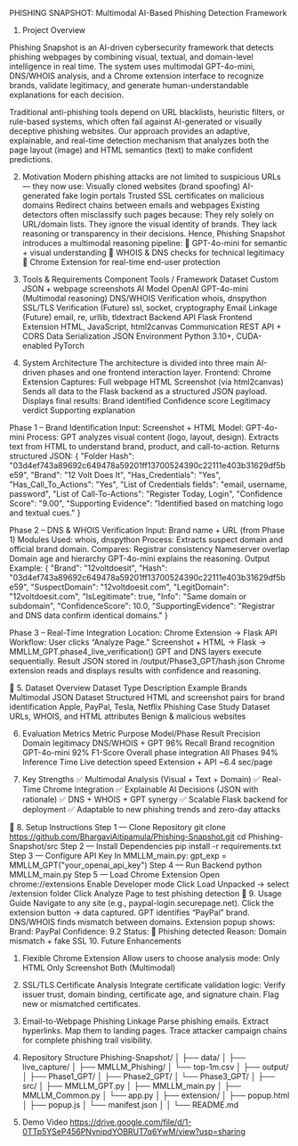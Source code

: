 PHISHING SNAPSHOT: Multimodal AI-Based Phishing Detection Framework
1. Project Overview

Phishing Snapshot is an AI-driven cybersecurity framework that detects phishing webpages by combining visual, textual, and domain-level intelligence in real time.
The system uses multimodal GPT-4o-mini, DNS/WHOIS analysis, and a Chrome extension interface to recognize brands, validate legitimacy, and generate human-understandable explanations for each decision.

Traditional anti-phishing tools depend on URL blacklists, heuristic filters, or rule-based systems, which often fail against AI-generated or visually deceptive phishing websites.
Our approach provides an adaptive, explainable, and real-time detection mechanism that analyzes both the page layout (image) and HTML semantics (text) to make confident predictions.

2. Motivation
Modern phishing attacks are not limited to suspicious URLs — they now use:
Visually cloned websites (brand spoofing)
AI-generated fake login portals
Trusted SSL certificates on malicious domains
Redirect chains between emails and webpages
Existing detectors often misclassify such pages because:
They rely solely on URL/domain lists.
They ignore the visual identity of brands.
They lack reasoning or transparency in their decisions.
Hence, Phishing Snapshot introduces a multimodal reasoning pipeline:
🔹 GPT-4o-mini for semantic + visual understanding
🔹 WHOIS & DNS checks for technical legitimacy
🔹 Chrome Extension for real-time end-user protection

3. Tools & Requirements
Component	Tools / Framework
Dataset	Custom JSON + webpage screenshots
AI Model	OpenAI GPT-4o-mini (Multimodal reasoning)
DNS/WHOIS Verification	whois, dnspython
SSL/TLS Verification (Future)	ssl, socket, cryptography
Email Linkage (Future)	email, re, urllib, tldextract
Backend API	Flask
Frontend Extension	HTML, JavaScript, html2canvas
Communication	REST API + CORS
Data Serialization	JSON
Environment	Python 3.10+, CUDA-enabled PyTorch

4. System Architecture
The architecture is divided into three main AI-driven phases and one frontend interaction layer.
Frontend: Chrome Extension
  Captures:
    Full webpage HTML
    Screenshot (via html2canvas)
  Sends all data to the Flask backend as a structured JSON payload.
Displays final results:
  Brand identified
  Confidence score
  Legitimacy verdict
  Supporting explanation

Phase 1 – Brand Identification
  Input: Screenshot + HTML
  Model: GPT-4o-mini
  Process:
    GPT analyzes visual content (logo, layout, design).
    Extracts text from HTML to understand brand, product, and call-to-action.
    Returns structured JSON:
    {
        "Folder Hash": "03d4ef743a89692c649478a59201ff13700524390c22111e403b31629df5be59",
        "Brand": "12 Volt Does It",
        "Has_Credentials": "Yes",
        "Has_Call_To_Actions": "Yes",
        "List of Credentials fields": "email, username, password",
        "List of Call-To-Actions": "Register Today, Login",
        "Confidence Score": "9.00",
        "Supporting Evidence": "Identified based on matching logo and textual cues."
    }

Phase 2 – DNS & WHOIS Verification
  Input: Brand name + URL (from Phase 1)
  Modules Used: whois, dnspython
  Process:
  Extracts suspect domain and official brand domain.
  Compares:
  Registrar consistency
  Nameserver overlap
  Domain age and hierarchy
  GPT-4o-mini explains the reasoning.
  Output Example:
    {
      "Brand": "12voltdoesit",
      "Hash": "03d4ef743a89692c649478a59201ff13700524390c22111e403b31629df5be59",
      "SuspectDomain": "12voltdoesit.com",
      "LegitDomain": "12voltdoesit.com",
      "IsLegitimate": true,
      "Info": "Same domain or subdomain",
      "ConfidenceScore": 10.0,
      "SupportingEvidence": "Registrar and DNS data confirm identical domains."
    }
    
Phase 3 – Real-Time Integration
Location: Chrome Extension → Flask API
Workflow:
  User clicks “Analyze Page.”
  Screenshot + HTML → Flask → MMLLM_GPT.phase4_live_verification()
  GPT and DNS layers execute sequentially.
  Result JSON stored in /output/Phase3_GPT/hash.json
  Chrome extension reads and displays results with confidence and reasoning.

🧾 5. Dataset Overview
Dataset Type	Description	Example Brands
Multimodal JSON Dataset	Structured HTML and screenshot pairs for brand identification	Apple, PayPal, Tesla, Netflix
Phishing Case Study Dataset	URLs, WHOIS, and HTML attributes	Benign & malicious websites

6. Evaluation Metrics
Metric	Purpose	Model/Phase	Result
Precision	Domain legitimacy	DNS/WHOIS + GPT	96%
Recall	Brand recognition	GPT-4o-mini	92%
F1-Score	Overall phase integration	All Phases	94%
Inference Time	Live detection speed	Extension + API	~6.4 sec/page

7. Key Strengths
✅ Multimodal Analysis (Visual + Text + Domain)
✅ Real-Time Chrome Integration
✅ Explainable AI Decisions (JSON with rationale)
✅ DNS + WHOIS + GPT synergy
✅ Scalable Flask backend for deployment
✅ Adaptable to new phishing trends and zero-day attacks

🚀 8. Setup Instructions
Step 1 — Clone Repository
git clone https://github.com/BhargaviAitipamula/Phishing-Snapshot.git
cd Phishing-Snapshot/src
Step 2 — Install Dependencies
pip install -r requirements.txt
Step 3 — Configure API Key
In MMLLM_main.py:
gpt_exp = MMLLM_GPT("your_openai_api_key")
Step 4 — Run Backend
python MMLLM_main.py
Step 5 — Load Chrome Extension
Open chrome://extensions
Enable Developer mode
Click Load Unpacked → select /extension folder
Click Analyze Page to test phishing detection
🧭 9. Usage Guide
Navigate to any site (e.g., paypal-login.securepage.net).
Click the extension button → data captured.
GPT identifies “PayPal” brand.
DNS/WHOIS finds mismatch between domains.
Extension popup shows:
Brand: PayPal
Confidence: 9.2
Status: 🚨 Phishing detected
Reason: Domain mismatch + fake SSL
10. Future Enhancements
  1. Flexible Chrome Extension
      Allow users to choose analysis mode:
      Only HTML
      Only Screenshot
      Both (Multimodal)
   2. SSL/TLS Certificate Analysis
      Integrate certificate validation logic:
      Verify issuer trust, domain binding, certificate age, and signature chain.
      Flag new or mismatched certificates.
   3. Email-to-Webpage Phishing Linkage
      Parse phishing emails.
      Extract hyperlinks.
      Map them to landing pages.
      Trace attacker campaign chains for complete phishing trail visibility.
11. Repository Structure
Phishing-Snapshot/
│
├── data/
│   ├── live_capture/
│   ├── MMLLM_Phishing/
│   └── top-1m.csv
│
├── output/
│   ├── Phase1_GPT/
│   ├── Phase2_GPT/
│   └── Phase3_GPT/
│
├── src/
│   ├── MMLLM_GPT.py
│   ├── MMLLM_main.py
│   ├── MMLLM_Common.py
│   └── app.py
│
├── extension/
│   ├── popup.html
│   ├── popup.js
│   └── manifest.json
│
│
└── README.md

12. Demo Video
https://drive.google.com/file/d/1-0TTp5YSeP456PNynipdYOBRUT7q6YwM/view?usp=sharing
